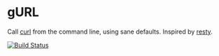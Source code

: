 # gURL

Call [curl](http://curl.haxx.se/) from the command line, using sane defaults. Inspired by [resty](https://github.com/micha/resty).

[![Build Status](https://travis-ci.org/gjtorikian/gurl.svg?branch=master)](https://travis-ci.org/gjtorikian/gurl)

